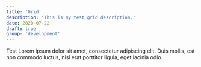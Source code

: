 ```yaml
---
title: 'Grid'
description: 'This is my test grid description.'
date: 2020-07-22
draft: true
group: 'development'
---
```


Test Lorem ipsum dolor sit amet, consectetur adipiscing elit. Duis mollis, est non commodo luctus, nisi erat porttitor ligula, eget lacinia odio.

